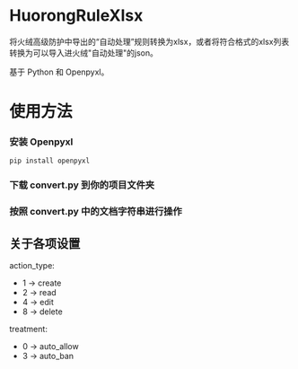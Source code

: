 # HuorongRuleXlsx
将火绒高级防护中导出的“自动处理”规则转换为xlsx，或者将符合格式的xlsx列表转换为可以导入进火绒"自动处理"的json。

基于 Python 和 Openpyxl。

# 使用方法
### 安装 Openpyxl
`pip install openpyxl`
### 下载 convert.py 到你的项目文件夹
### 按照 convert.py 中的文档字符串进行操作

## 关于各项设置
action_type:
* 1 -> create
* 2 -> read
* 4 -> edit
* 8 -> delete

treatment:
* 0 -> auto_allow
* 3 -> auto_ban
